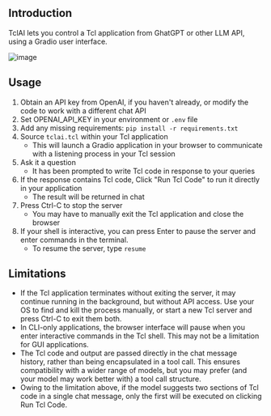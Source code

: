 ## Introduction
TclAI lets you control a Tcl application from GhatGPT or other LLM API, using a Gradio user interface.

![image](https://github.com/user-attachments/assets/86f5d0d5-903f-490e-9193-505b2691ef2c)

## Usage
1. Obtain an API key from OpenAI, if you haven't already, or modify the code to work with a different chat API
2. Set OPENAI_API_KEY in your environment or `.env` file
3. Add any missing requirements: `pip install -r requirements.txt`
4. Source `tclai.tcl` within your Tcl application
   - This will launch a Gradio application in your browser to communicate with a listening process in your Tcl session
5. Ask it a question
   - It has been prompted to write Tcl code in response to your queries
6. If the response contains Tcl code, Click "Run Tcl Code" to run it directly in your application
   - The result will be returned in chat
7. Press Ctrl-C to stop the server
   - You may have to manually exit the Tcl application and close the browser
8. If your shell is interactive, you can press Enter to pause the server and enter commands in the terminal.
   - To resume the server, type `resume`
  
## Limitations
- If the Tcl application terminates without exiting the server, it may continue running in the background, but without API access. Use your OS to find and kill the process manually, or start a new Tcl server and press Ctrl-C to exit them both.
- In CLI-only applications, the browser interface will pause when you enter interactive commands in the Tcl shell. This may not be a limitation for GUI applications.
- The Tcl code and output are passed directly in the chat message history, rather than being encapsulated in a tool call. This ensures compatibility with a wider range of models, but you may prefer (and your model may work better with) a tool call structure.
- Owing to the limitation above, if the model suggests two sections of Tcl code in a single chat message, only the first will be executed on clicking Run Tcl Code.

